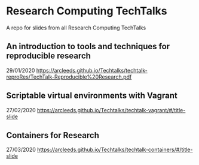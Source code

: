# Research Computing TechTalks

A repo for slides from all Research Computing TechTalks

## An introduction to tools and techniques for reproducible research 
29/01/2020
https://arcleeds.github.io/Techtalks/techtalk-reproRes/TechTalk-Reproducible%20Research.pdf

## Scriptable virtual environments with Vagrant
27/02/2020
https://arcleeds.github.io/Techtalks/techtalk-vagrant/#/title-slide

## Containers for Research
27/03/2020
https://arcleeds.github.io/Techtalks/techtalk-containers/#/title-slide
